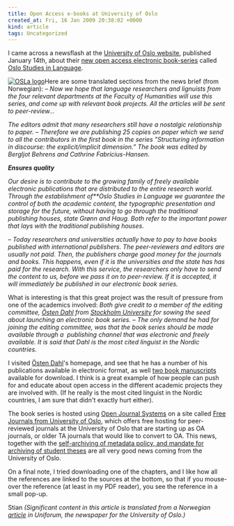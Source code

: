 ```yaml
---
title: Open Access e-books at University of Oslo
created_at: Fri, 16 Jan 2009 20:38:02 +0000
kind: article
tags: Uncategorized
---
```


I came across a newsflash at the [University of Oslo
website](http://www.uio.no), published January 14th, about their [new
open access electronic
book-series](http://www.uniforum.uio.no/nyheter/2009/01/lanserer-elektronisk-bokserie.html)
called [Oslo Studies in
Language](https://www.journals.uio.no/index.php/osla/issue/current).

[![](http://lh4.ggpht.com/_0zhFe8pB7to/SXDqnyQISAI/AAAAAAAADOI/LA2g1vd2Fm4/None.jpg "OSLa logo")](https://www.journals.uio.no/index.php/osla/issue/current)Here
are some translated sections from the news brief (from Norwegian): *–
Now we hope that language researchers and lignuists from the four
relevant departments at the Faculty of Humanities will use this series,
and come up with relevant book projects. All the articles will be sent
to peer-review...*

*The editors admit that many researchers still have a nostalgic
relationship to paper. – Therefore we are publishing 25 copies on paper
which we send to all the contributors in the first book in the series
"Structuring information in discourse: the explicit/implicit dimension.”
The book was edited by Bergljot Behrens and Cathrine Fabricius-Hansen.*

***Ensures quality***

*Our desire is to contribute to the growing family of freely available
electronic publications that are distributed to the entire research
world. Through the establishment of**Oslo Studies in Language we
guarantee the control of both the academic content, the typographic
presentation and storage for the future, without having to go through
the traditional publishing houses, state Grønn and Haug. Both refer to
the important power that lays with the traditional publishing houses.*

*– Today researchers and universities actually have to pay to have books
published with international publishers. The peer-reviewers and editors
are usually not paid. Then, the publishers charge good money for the
journals and books. This happens, even if it is the universities and the
state has has paid for the research. With this service, the researchers
only have to send the content to us, before we pass it on to
peer-review. If it is accepted, it will immediately be published in our
electronic book series.*

What is interesting is that this great project was the result of
pressure from one of the academics involved: *Both give credit to a
member of the editing committee, [Östen
Dahl](http://www.ling.su.se/staff/oesten/index.htm) from [Stockholm
University](http://www.su.se) for sowing the seed about launching an
electronic book series. – The only demand he had for joining the editing
committee, was that the book series should be made available through a 
publishing channel that was electronic and freely available. It is said
that Dahl is the most cited linguist in the Nordic countries.*

I visited [Östen Dahl](http://www.ling.su.se/staff/oesten/index.htm)'s
homepage, and see that he has a number of his publications available in
electronic format, as well [two book
manuscripts](http://www.ling.su.se/staff/oesten/downloadable.htm)
available for download. I think is a great example of how people can
push for and educate about open access in the different academic
projects they are involved with. (If he really is the most cited
linguist in the Nordic countries, I am sure that didn't exactly hurt
either).

The book series is hosted using [Open Journal
Systems](http://pkp.sfu.ca/?q=ojs) on a site called [Free Journals from
University of Oslo](https://www.journals.uio.no/), which offers free
hosting for peer-reviewed journals at the University of Oslo that are
starting up as OA journals, or older TA journals that would like to
convert to OA. This news, together with the [self-archiving of metadata
policy, and mandate for archiving of student
theses](http://www.earlham.edu/~peters/fos/2006/03/oslo-self-archiving-policy.html)
are all very good news coming from the University of Oslo.

On a final note, I tried downloading one of the chapters, and I like how
all the references are linked to the sources at the bottom, so that if
you mouse-over the reference (at least in my PDF reader), you see the
reference in a small pop-up.

Stian *(Significant content in this article is translated from a
Norwegian
[article](http://www.uniforum.uio.no/nyheter/2009/01/lanserer-elektronisk-bokserie.html)
in Uniforum, the newspaper for the University of Oslo.)*
